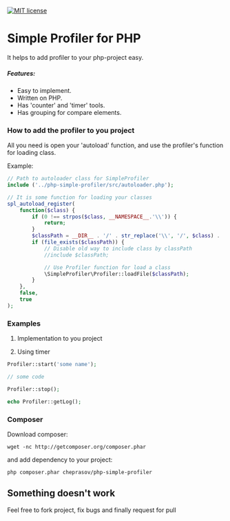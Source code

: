 [![MIT license](http://img.shields.io/badge/license-MIT-brightgreen.svg)](http://opensource.org/licenses/MIT)

Simple Profiler for PHP
=========

It helps to add profiler to your php-project easy.

##### Features:
- Easy to implement.
- Written on PHP.
- Has 'counter' and 'timer' tools.
- Has grouping for compare elements.

### How to add the profiler to you project

All you need is open your 'autoload' function, and use the profiler's function for loading class.

Example:
```php
// Path to autoloader class for SimpleProfiler
include ('../php-simple-profiler/src/autoloader.php');

// It is some function for loading your classes
spl_autoload_register(
    function($class) {
        if (0 !== strpos($class, __NAMESPACE__.'\\')) {
            return;
        }
        $classPath = __DIR__ . '/' . str_replace('\\', '/', $class) . '.php';
        if (file_exists($classPath)) {
            // Disable old way to include class by classPath
            //include $classPath;

            // Use Profiler function for load a class
            \SimpleProfiler\Profiler::loadFile($classPath);
        }
    },
    false,
    true
);
```

### Examples

1. Implementation to you project

1. Using timer
```php
Profiler::start('some name');

// some code

Profiler::stop();

echo Profiler::getLog();
```

### Composer

Download composer:

    wget -nc http://getcomposer.org/composer.phar

and add dependency to your project:

    php composer.phar cheprasov/php-simple-profiler

## Something doesn't work

Feel free to fork project, fix bugs and finally request for pull
